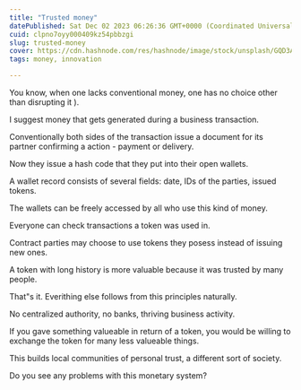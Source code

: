 ```yaml
---
title: "Trusted money"
datePublished: Sat Dec 02 2023 06:26:36 GMT+0000 (Coordinated Universal Time)
cuid: clpno7oyy000409kz54pbbzgi
slug: trusted-money
cover: https://cdn.hashnode.com/res/hashnode/image/stock/unsplash/GQD3Av_9A88/upload/5c214243efc1068499e8e677c20a8e4b.jpeg
tags: money, innovation

---
```


You know, when one lacks conventional money, one has no choice other than disrupting it ).

I suggest money that gets generated during a business transaction.

Conventionally both sides of the transaction issue a document for its partner confirming a action - payment or delivery.

Now they issue a hash code that they put into their open wallets.

A wallet record consists of several fields: date, IDs of the parties, issued tokens.

The wallets can be freely accessed by all who use this kind of money.

Everyone can check transactions a token was used in.

Contract parties may choose to use tokens they posess instead of issuing new ones.

A token with long history is more valuable because it was trusted by many people.

That"s it. Everithing else follows from this principles naturally.

No centralized authority, no banks, thriving business activity.

If you gave something valueable in return of a token, you would be willing to exchange the token for many less valueable things.

This builds local communities of personal trust, a different sort of society.

Do you see any problems with this monetary system?